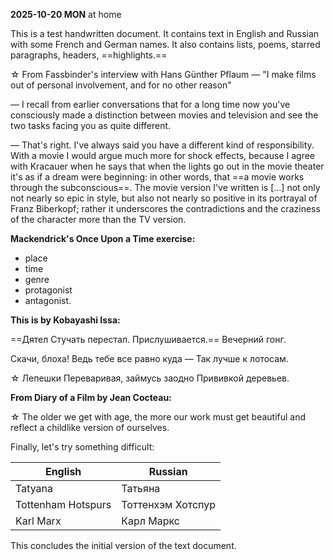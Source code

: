 **2025-10-20 MON** at home

This is a test handwritten document. It contains text in English and Russian with some French and German names. It also contains lists, poems, starred paragraphs, headers, ==highlights.==

☆ From Fassbinder's interview with Hans Günther Pflaum — "I make films out of personal involvement, and for no other reason"

— I recall from earlier conversations that for a long time now you've consciously made a distinction between movies and television and see the two tasks facing you as quite different.

— That's right. I've always said you have a different kind of responsibility. With a movie I would argue much more for shock effects, because I agree with Kracauer when he says that when the lights go out in the movie theater it's as if a dream were beginning: in other words, that ==a movie works through the subconscious==. The movie version I've written is [...] not only not nearly so epic in style, but also not nearly so positive in its portrayal of Franz Biberkopf; rather it underscores the contradictions and the craziness of the character more than the TV version.

**Mackendrick's Once Upon a Time exercise:**

- place
- time
- genre
- protagonist
- antagonist.

**This is by Kobayashi Issa:**

==Дятел
Стучать перестал. Прислушивается.== 
Вечерний гонг.

Скачи, блоха!
Ведь тебе все равно куда — 
Так лучше к лотосам.

☆ Лепешки
Переваривая, займусь заодно
Прививкой деревьев.

**From Diary of a Film by Jean Cocteau:**

☆ The older we get with age, the more our work must get beautiful and reflect a childlike version of ourselves.

Finally, let's try something difficult:

| English | Russian |
|---|---|
| Tatyana | Татьяна |
| Tottenham Hotspurs | Тоттенхэм Хотспур |
| Karl Marx | Карл Маркс |

This concludes the initial version of the text document.
